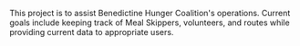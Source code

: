This project is to assist Benedictine Hunger Coalition's operations.  Current goals include keeping track of Meal Skippers, volunteers, and routes while providing current data to appropriate users.